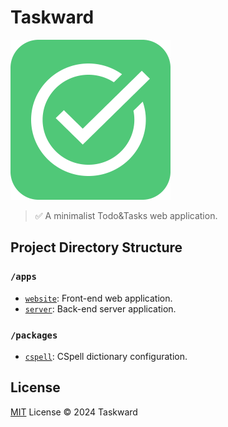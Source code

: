 # Taskward

<img src="/assets/logo.png" alt="Taskward" width="256" height="256" />

> ✅ A minimalist Todo&Tasks web application.

## Project Directory Structure

### `/apps`

- [`website`](/apps/website/README.md): Front-end web application.
- [`server`](/apps/server/README.md): Back-end server application.

### `/packages`

- [`cspell`](/packages/cspell/README.md): CSpell dictionary configuration.

## License

[MIT](/LICENSE) License &copy; 2024 Taskward
